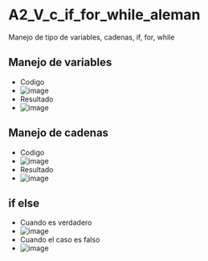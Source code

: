 # A2_V_c_if_for_while_aleman
Manejo de tipo de variables, cadenas, if, for, while
## Manejo de variables
- Codigo
- ![image](https://github.com/user-attachments/assets/a498c1e1-01f9-408d-ab00-af869fdbc309)
- Resultado
- ![image](https://github.com/user-attachments/assets/0917a79a-ab9b-4c78-a74a-cfad35b0314d)
## Manejo de cadenas
- Codigo
- ![image](https://github.com/user-attachments/assets/f7af6e54-8655-4891-af0c-29b84ac21880)
- Resultado
- ![image](https://github.com/user-attachments/assets/0c602f08-de8a-436d-990f-25e09c8022ae)
## if else
- Cuando es verdadero
- ![image](https://github.com/user-attachments/assets/b923ceaf-f045-4e44-9707-f78b96a69746)
- Cuando el caso es falso
- ![image](https://github.com/user-attachments/assets/bffd8bf8-79b6-467c-9f2d-3218902b5a76)
